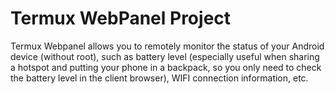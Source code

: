 # Termux WebPanel Project

Termux Webpanel allows you to remotely monitor the status of your Android device (without root), such as battery level (especially useful when sharing a hotspot and putting your phone in a backpack, so you only need to check the battery level in the client browser), WIFI connection information, etc.
